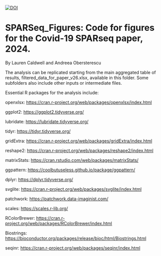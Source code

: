 [![DOI](https://zenodo.org/badge/858250938.svg)](https://doi.org/10.5281/zenodo.14182216)

# SPARSeq_Figures: Code for figures for the Covid-19 SPARseq paper, 2024. 

By Lauren Caldwell and Andreea Obersterescu

The analysis can be replicated starting from the main aggregated table of results, filtered_data_for_paper_v26.xlsx, available in this folder. Some subfolders also include other inputs or intermediate files. 

Essential R packages for the analysis include:

openxlsx: https://cran.r-project.org/web/packages/openxlsx/index.html

ggplot2: https://ggplot2.tidyverse.org/

lubridate: https://lubridate.tidyverse.org/

tidyr: https://tidyr.tidyverse.org/

gridExtra: https://cran.r-project.org/web/packages/gridExtra/index.html

reshape2: https://cran.r-project.org/web/packages/reshape2/index.html

matrixStats: https://cran.rstudio.com/web/packages/matrixStats/

ggpattern: https://coolbutuseless.github.io/package/ggpattern/

dplyr: https://dplyr.tidyverse.org/

svglite: https://cran.r-project.org/web/packages/svglite/index.html

patchwork: https://patchwork.data-imaginist.com/

scales: https://scales.r-lib.org/

RColorBrewer: https://cran.r-project.org/web/packages/RColorBrewer/index.html

Biostrings: https://bioconductor.org/packages/release/bioc/html/Biostrings.html

seqinr: https://cran.r-project.org/web/packages/seqinr/index.html

